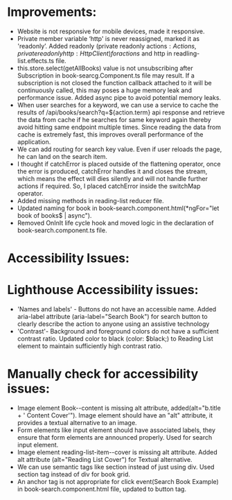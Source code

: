 # Improvements:

* Website is not responsive for mobile devices, made it responsive.
* Private member variable ‘http' is never reassigned, marked it as 'readonly’. Added readonly (private readonly actions$: Actions, private readonly http: HttpClient) for actions$ and http in readling-list.effects.ts file.
* this.store.select(getAllBooks) value is not unsubscribing after Subscription in book-searcg.Component.ts file may result. If a subscription is not closed the function callback attached to it will be continuously called, this may poses a huge memory leak and performance issue. Added async pipe to avoid potential memory leaks.
* When user searches for a keyword, we can use a service to cache the results of /api/books/search?q=${action.term} api response and retrieve the data from cache if he searches for same keyword again thereby avoid hitting same endpoint multiple times. Since reading the data from cache is extremely fast, this improves overall performance of the application.
* We can add routing for search key value. Even if user reloads the page, he can land on the search item.
* I thought if catchError is placed outside of the flattening operator, once the error is produced, catchError handles it and closes the stream, which means the effect will dies silently and will not handle further actions if required. So, I placed catchError inside the switchMap operator.
* Added missing methods in reading-list reducer file.
* Updated naming for book in book-search.component.html(*ngFor="let book of books$ | async").
* Removed OnInIt life cycle hook and moved logic in the declaration of book-search.component.ts file.


# Accessibility Issues:

# Lighthouse Accessibility issues:
* 'Names and labels' - Buttons do not have an accessible name. Added aria-label attribute (aria-label="Search Book") for search button to clearly describe the action to anyone using an assistive technology
* 'Contrast'- Background and foreground colors do not have a sufficient contrast ratio. Updated color to black (color: $black;) to Reading List element to maintain sufficiently high contrast ratio.

# Manually check for accessibility issues:
* Image element Book--content is missing alt attribute, added(alt="b.title + ' Content Cover'"). Image element should have an "alt" attribute, it provides a textual alternative to an image.
* Form elements like input element should have associated labels, they ensure that form elements are announced properly. Used <label> for search input element.
* Image element reading-list-item--cover is missing alt attribute. Added alt attribute (alt="Reading List Cover") for Textual alternative.
* We can use semantic tags like section instead of just using div. Used section tag instead of div for book grid.
* An anchor tag is not appropriate for click event(Search Book Example) in book-search.component.html file, updated to button tag.